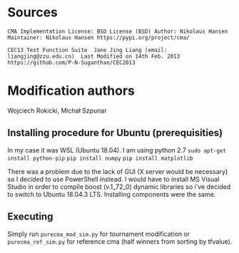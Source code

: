 # Sources
`CMA Implementation
License: BSD License (BSD)
Author: Nikolaus Hansen
Maintainer: Nikolaus Hansen
https://pypi.org/project/cma/`

`CEC13 Test Function Suite 
Jane Jing Liang (email: liangjing@zzu.edu.cn) 
Last Modified on 14th Feb. 2013
https://github.com/P-N-Suganthan/CEC2013`

# Modification authors
Wojciech Rokicki,
Michał Szpunar

## Installing procedure for Ubuntu (prerequisities)
In my case it was WSL (Ubuntu 18.04).
I am using python 2.7
`sudo apt-get install python-pip`
`pip install numpy`
`pip install matplotlib`

There was a problem due to the lack of GUI (X server would be necessary) so I decided to use PowerShell instead. I would have to install MS Visual Studio in order to compile boost (v.1_72_0) dynamic libraries so i've decided to switch to Ubuntu 18.04.3 LTS.
Installing components were the same.

## Executing
Simply run `purecma_mod_sim.py` for tournament modification or `purecma_ref_sim.py` for reference cma (half winners from sorting by tfvalue).